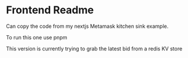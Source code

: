 # Frontend Readme

Can copy the code from my nextjs Metamask kitchen sink example.

To run this one use pnpm

This version is currently trying to grab the latest bid from a redis KV store
